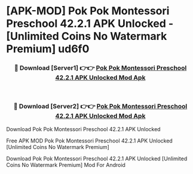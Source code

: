 # [APK-MOD] Pok Pok Montessori Preschool 42.2.1 APK Unlocked - [Unlimited Coins No Watermark Premium] ud6f0



<div align="center">
<h3>🔴 Download [Server1] 👉👉 <a href="https://momento.my/?title=Pok_Pok_Montessori_Preschool_42.2.1_APK_Unlocked">Pok Pok Montessori Preschool 42.2.1 APK Unlocked Mod Apk</a></h3><br>

<h3>🔴 Download [Server2] 👉👉 <a href="https://momento.my/?title=Pok_Pok_Montessori_Preschool_42.2.1_APK_Unlocked">Pok Pok Montessori Preschool 42.2.1 APK Unlocked Mod Apk</a></h3>
</div>



Download Pok Pok Montessori Preschool 42.2.1 APK Unlocked 

Free APK MOD Pok Pok Montessori Preschool 42.2.1 APK Unlocked [Unlimited Coins No Watermark Premium]

Download Pok Pok Montessori Preschool 42.2.1 APK Unlocked [Unlimited Coins No Watermark Premium] Mod For Android
